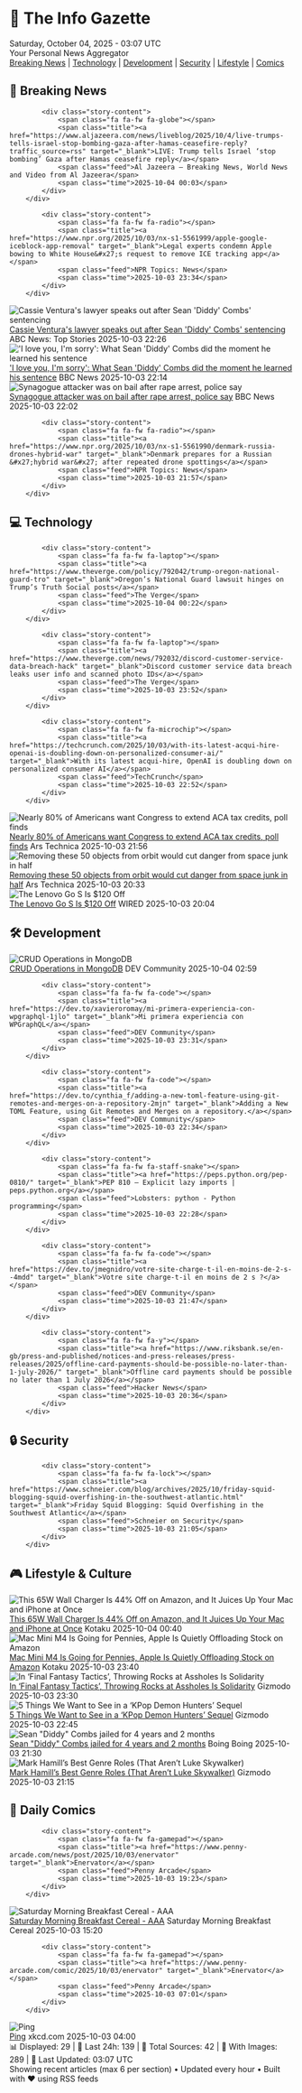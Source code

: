 <!-- Processing 54 RSS feeds at 2025-10-04 03:07:36 UTC -->
<!-- Processing: Penny Arcade -->
<!-- Processing: Garfield -->
<!-- Processing: Questionable Content -->
<!-- Processing: Girl Genius -->
<!-- Processing: Dinosaur Comics -->
<!-- Processing: BBC World News -->
<!-- Processing: NPR News -->
<!-- Processing: Reuters Top News -->
<!-- Processing: Associated Press Breaking -->
<!-- Processing: Guardian World News -->
<!-- Processing: Sky News World -->
<!-- Processing: The Verge -->
<!-- Processing: Lobsters Python -->
<!-- Processing: Dev.to -->
<!-- Processing: It's FOSS -->
<!-- Processing: DistroWatch -->
<!-- Processing: Ubuntu Blog -->
<!-- Processing: GitHub Blog -->
<!-- Processing: GitLab Blog -->
<!-- Processing: InfoQ -->
<!-- Processing: DZone -->
<!-- Processing: Coding Horror -->
<!-- Processing: Lifehacker -->
<!-- Generated 1 new posts out of 23 feeds processed -->
<div class="newspaper-header">
    <h1 class="newspaper-title">📰 The Info Gazette</h1>
    <div class="newspaper-date">Saturday, October 04, 2025 - 03:07 UTC</div>
    <div class="newspaper-subtitle">Your Personal News Aggregator</div>
</div>

<div class="newspaper-nav">
    <a href="#breaking">Breaking News</a> |
    <a href="#tech">Technology</a> |
    <a href="#dev">Development</a> |
    <a href="#security">Security</a> |
    <a href="#lifestyle">Lifestyle</a> |
    <a href="#webcomics">Comics</a>
</div>

<div class="news-section breaking-news" id="breaking">
<h2 class="section-header">🚨 Breaking News</h2>
<div class="stories-container">
<div class="story">
            
            <div class="story-content">
                <span class="fa fa-fw fa-globe"></span>
                <span class="title"><a href="https://www.aljazeera.com/news/liveblog/2025/10/4/live-trumps-tells-israel-stop-bombing-gaza-after-hamas-ceasefire-reply?traffic_source=rss" target="_blank">LIVE: Trump tells Israel ‘stop bombing’ Gaza after Hamas ceasefire reply</a></span>
                <span class="feed">Al Jazeera – Breaking News, World News and Video from Al Jazeera</span>
                <span class="time">2025-10-04 00:03</span>
            </div>
        </div>
<div class="story">
            
            <div class="story-content">
                <span class="fa fa-fw fa-radio"></span>
                <span class="title"><a href="https://www.npr.org/2025/10/03/nx-s1-5561999/apple-google-iceblock-app-removal" target="_blank">Legal experts condemn Apple bowing to White House&#x27;s request to remove ICE tracking app</a></span>
                <span class="feed">NPR Topics: News</span>
                <span class="time">2025-10-03 23:34</span>
            </div>
        </div>
<div class="story">
            <img src="https://s.abcnews.com/images/GMA/cassie-ventura-2-gty-gmh-250930_1759259216581_hpMain_4x3t_384.jpg" alt="Cassie Ventura&#x27;s lawyer speaks out after Sean &#x27;Diddy&#x27; Combs&#x27; sentencing" class="story-image" loading="lazy" onerror="this.style.display='none'">
            <div class="story-content">
                <span class="fa fa-fw fa-tv"></span>
                <span class="title"><a href="https://abcnews.go.com/GMA/Culture/cassie-ventura-speaks-after-sean-diddy-combs-sentencing/story?id=126201095" target="_blank">Cassie Ventura&#x27;s lawyer speaks out after Sean &#x27;Diddy&#x27; Combs&#x27; sentencing</a></span>
                <span class="feed">ABC News: Top Stories</span>
                <span class="time">2025-10-03 22:26</span>
            </div>
        </div>
<div class="story">
            <img src="https://ichef.bbci.co.uk/ace/standard/240/cpsprodpb/2df8/live/229cc4c0-a0a6-11f0-a678-e375131d5a07.jpg" alt="&#x27;I love you, I&#x27;m sorry&#x27;: What Sean &#x27;Diddy&#x27; Combs did the moment he learned his sentence" class="story-image" loading="lazy" onerror="this.style.display='none'">
            <div class="story-content">
                <span class="fa fa-fw fa-earth-americas"></span>
                <span class="title"><a href="https://www.bbc.com/news/articles/c62z19lpwd2o?at_medium=RSS&at_campaign=rss" target="_blank">&#x27;I love you, I&#x27;m sorry&#x27;: What Sean &#x27;Diddy&#x27; Combs did the moment he learned his sentence</a></span>
                <span class="feed">BBC News</span>
                <span class="time">2025-10-03 22:14</span>
            </div>
        </div>
<div class="story">
            <img src="https://ichef.bbci.co.uk/ace/standard/240/cpsprodpb/7014/live/b50aaa10-a09d-11f0-85af-1377c963b9be.jpg" alt="Synagogue attacker was on bail after rape arrest, police say" class="story-image" loading="lazy" onerror="this.style.display='none'">
            <div class="story-content">
                <span class="fa fa-fw fa-flag"></span>
                <span class="title"><a href="https://www.bbc.com/news/articles/cly97ervz1zo?at_medium=RSS&at_campaign=rss" target="_blank">Synagogue attacker was on bail after rape arrest, police say</a></span>
                <span class="feed">BBC News</span>
                <span class="time">2025-10-03 22:02</span>
            </div>
        </div>
<div class="story">
            
            <div class="story-content">
                <span class="fa fa-fw fa-radio"></span>
                <span class="title"><a href="https://www.npr.org/2025/10/03/nx-s1-5561990/denmark-russia-drones-hybrid-war" target="_blank">Denmark prepares for a Russian &#x27;hybrid war&#x27; after repeated drone spottings</a></span>
                <span class="feed">NPR Topics: News</span>
                <span class="time">2025-10-03 21:57</span>
            </div>
        </div>
</div>
</div>
<div class="news-section tech-news" id="tech">
<h2 class="section-header">💻 Technology</h2>
<div class="stories-container">
<div class="story">
            
            <div class="story-content">
                <span class="fa fa-fw fa-laptop"></span>
                <span class="title"><a href="https://www.theverge.com/policy/792042/trump-oregon-national-guard-tro" target="_blank">Oregon’s National Guard lawsuit hinges on Trump’s Truth Social posts</a></span>
                <span class="feed">The Verge</span>
                <span class="time">2025-10-04 00:22</span>
            </div>
        </div>
<div class="story">
            
            <div class="story-content">
                <span class="fa fa-fw fa-laptop"></span>
                <span class="title"><a href="https://www.theverge.com/news/792032/discord-customer-service-data-breach-hack" target="_blank">Discord customer service data breach leaks user info and scanned photo IDs</a></span>
                <span class="feed">The Verge</span>
                <span class="time">2025-10-03 23:52</span>
            </div>
        </div>
<div class="story">
            
            <div class="story-content">
                <span class="fa fa-fw fa-microchip"></span>
                <span class="title"><a href="https://techcrunch.com/2025/10/03/with-its-latest-acqui-hire-openai-is-doubling-down-on-personalized-consumer-ai/" target="_blank">With its latest acqui-hire, OpenAI is doubling down on personalized consumer AI</a></span>
                <span class="feed">TechCrunch</span>
                <span class="time">2025-10-03 22:52</span>
            </div>
        </div>
<div class="story">
            <img src="https://cdn.arstechnica.net/wp-content/uploads/2025/10/GettyImages-2238395456-500x500.jpg" alt="Nearly 80% of Americans want Congress to extend ACA tax credits, poll finds" class="story-image" loading="lazy" onerror="this.style.display='none'">
            <div class="story-content">
                <span class="fa fa-fw fa-cog"></span>
                <span class="title"><a href="https://arstechnica.com/health/2025/10/most-americans-want-aca-tax-credits-extended-even-57-of-maga-supporters/" target="_blank">Nearly 80% of Americans want Congress to extend ACA tax credits, poll finds</a></span>
                <span class="feed">Ars Technica</span>
                <span class="time">2025-10-03 21:56</span>
            </div>
        </div>
<div class="story">
            <img src="https://cdn.arstechnica.net/wp-content/uploads/2025/10/GettyImages-1936304422-500x500.jpg" alt="Removing these 50 objects from orbit would cut danger from space junk in half" class="story-image" loading="lazy" onerror="this.style.display='none'">
            <div class="story-content">
                <span class="fa fa-fw fa-cog"></span>
                <span class="title"><a href="https://arstechnica.com/space/2025/10/everyone-but-china-has-pretty-much-stopped-littering-in-low-earth-orbit/" target="_blank">Removing these 50 objects from orbit would cut danger from space junk in half</a></span>
                <span class="feed">Ars Technica</span>
                <span class="time">2025-10-03 20:33</span>
            </div>
        </div>
<div class="story">
            <img src="https://media.wired.com/photos/68e00d6765075606322b04a8/master/pass/Save%20Over%20$100%20on%20this%20Souped-Up%20Gaming%20Handheld.png" alt="The Lenovo Go S Is $120 Off" class="story-image" loading="lazy" onerror="this.style.display='none'">
            <div class="story-content">
                <span class="fa fa-fw fa-bolt"></span>
                <span class="title"><a href="https://www.wired.com/story/legion-go-s-deal-1025/" target="_blank">The Lenovo Go S Is $120 Off</a></span>
                <span class="feed">WIRED</span>
                <span class="time">2025-10-03 20:04</span>
            </div>
        </div>
</div>
</div>
<div class="news-section dev-news" id="dev">
<h2 class="section-header">🛠️ Development</h2>
<div class="stories-container">
<div class="story">
            <img src="https://media2.dev.to/dynamic/image/width=800%2Cheight=%2Cfit=scale-down%2Cgravity=auto%2Cformat=auto/https%3A%2F%2Fdev-to-uploads.s3.amazonaws.com%2Fuploads%2Farticles%2F6dfrk7gp6aj42prdy5e3.png" alt="CRUD Operations in MongoDB" class="story-image" loading="lazy" onerror="this.style.display='none'">
            <div class="story-content">
                <span class="fa fa-fw fa-code"></span>
                <span class="title"><a href="https://dev.to/nethra_loganathan_98e5233/crud-operations-in-mongodb-3810" target="_blank">CRUD Operations in MongoDB</a></span>
                <span class="feed">DEV Community</span>
                <span class="time">2025-10-04 02:59</span>
            </div>
        </div>
<div class="story">
            
            <div class="story-content">
                <span class="fa fa-fw fa-code"></span>
                <span class="title"><a href="https://dev.to/xavieroromay/mi-primera-experiencia-con-wpgraphql-1jlo" target="_blank">Mi primera experiencia con WPGraphQL</a></span>
                <span class="feed">DEV Community</span>
                <span class="time">2025-10-03 23:31</span>
            </div>
        </div>
<div class="story">
            
            <div class="story-content">
                <span class="fa fa-fw fa-code"></span>
                <span class="title"><a href="https://dev.to/cynthia_f/adding-a-new-toml-feature-using-git-remotes-and-merges-on-a-repository-2mjn" target="_blank">Adding a New TOML Feature, using Git Remotes and Merges on a repository.</a></span>
                <span class="feed">DEV Community</span>
                <span class="time">2025-10-03 22:34</span>
            </div>
        </div>
<div class="story">
            
            <div class="story-content">
                <span class="fa fa-fw fa-staff-snake"></span>
                <span class="title"><a href="https://peps.python.org/pep-0810/" target="_blank">PEP 810 – Explicit lazy imports | peps.python.org</a></span>
                <span class="feed">Lobsters: python - Python programming</span>
                <span class="time">2025-10-03 22:28</span>
            </div>
        </div>
<div class="story">
            
            <div class="story-content">
                <span class="fa fa-fw fa-code"></span>
                <span class="title"><a href="https://dev.to/jmegnidro/votre-site-charge-t-il-en-moins-de-2-s--4mdd" target="_blank">Votre site charge-t-il en moins de 2 s ?</a></span>
                <span class="feed">DEV Community</span>
                <span class="time">2025-10-03 21:47</span>
            </div>
        </div>
<div class="story">
            
            <div class="story-content">
                <span class="fa fa-fw fa-y"></span>
                <span class="title"><a href="https://www.riksbank.se/en-gb/press-and-published/notices-and-press-releases/press-releases/2025/offline-card-payments-should-be-possible-no-later-than-1-july-2026/" target="_blank">Offline card payments should be possible no later than 1 July 2026</a></span>
                <span class="feed">Hacker News</span>
                <span class="time">2025-10-03 20:36</span>
            </div>
        </div>
</div>
</div>
<div class="news-section security-news" id="security">
<h2 class="section-header">🔒 Security</h2>
<div class="stories-container">
<div class="story">
            
            <div class="story-content">
                <span class="fa fa-fw fa-lock"></span>
                <span class="title"><a href="https://www.schneier.com/blog/archives/2025/10/friday-squid-blogging-squid-overfishing-in-the-southwest-atlantic.html" target="_blank">Friday Squid Blogging: Squid Overfishing in the Southwest Atlantic</a></span>
                <span class="feed">Schneier on Security</span>
                <span class="time">2025-10-03 21:05</span>
            </div>
        </div>
</div>
</div>
<div class="news-section lifestyle-news" id="lifestyle">
<h2 class="section-header">🎮 Lifestyle & Culture</h2>
<div class="stories-container">
<div class="story">
            <img src="https://kotaku.com/app/uploads/2025/10/ugreen-65-w-wall-charger.jpg" alt="This 65W Wall Charger Is 44% Off on Amazon, and It Juices Up Your Mac and iPhone at Once﻿" class="story-image" loading="lazy" onerror="this.style.display='none'">
            <div class="story-content">
                <span class="fa fa-fw fa-gamepad"></span>
                <span class="title"><a href="https://kotaku.com/this-65w-wall-charger-is-44-off-on-amazon-and-it-juices-up-your-mac-and-iphone-at-once-2000631566" target="_blank">This 65W Wall Charger Is 44% Off on Amazon, and It Juices Up Your Mac and iPhone at Once﻿</a></span>
                <span class="feed">Kotaku</span>
                <span class="time">2025-10-04 00:40</span>
            </div>
        </div>
<div class="story">
            <img src="https://kotaku.com/app/uploads/2025/09/Mac-Mini.jpg" alt="Mac Mini M4 Is Going for Pennies, Apple Is Quietly Offloading Stock on Amazon﻿" class="story-image" loading="lazy" onerror="this.style.display='none'">
            <div class="story-content">
                <span class="fa fa-fw fa-gamepad"></span>
                <span class="title"><a href="https://kotaku.com/mac-mini-m4-is-going-for-pennies-apple-is-quietly-offloading-stock-on-amazon-2000631565" target="_blank">Mac Mini M4 Is Going for Pennies, Apple Is Quietly Offloading Stock on Amazon﻿</a></span>
                <span class="feed">Kotaku</span>
                <span class="time">2025-10-03 23:40</span>
            </div>
        </div>
<div class="story">
            <img src="https://gizmodo.com/app/uploads/2025/10/final-fantasy-tactics-argath-1280x853.jpg" alt="In ‘Final Fantasy Tactics’, Throwing Rocks at Assholes Is Solidarity" class="story-image" loading="lazy" onerror="this.style.display='none'">
            <div class="story-content">
                <span class="fa fa-fw fa-computer"></span>
                <span class="title"><a href="https://gizmodo.com/final-fantasy-tactics-throw-stone-argath-2000667503" target="_blank">In ‘Final Fantasy Tactics’, Throwing Rocks at Assholes Is Solidarity</a></span>
                <span class="feed">Gizmodo</span>
                <span class="time">2025-10-03 23:30</span>
            </div>
        </div>
<div class="story">
            <img src="https://gizmodo.com/app/uploads/2025/10/KPop-Demon-Hunters-Netflix-trio-1280x853.jpg" alt="5 Things We Want to See in a ‘KPop Demon Hunters’ Sequel" class="story-image" loading="lazy" onerror="this.style.display='none'">
            <div class="story-content">
                <span class="fa fa-fw fa-computer"></span>
                <span class="title"><a href="https://gizmodo.com/5-things-we-want-to-see-in-a-kpop-demon-hunters-sequel-2000667044" target="_blank">5 Things We Want to See in a ‘KPop Demon Hunters’ Sequel</a></span>
                <span class="feed">Gizmodo</span>
                <span class="time">2025-10-03 22:45</span>
            </div>
        </div>
<div class="story">
            <img src="https://i0.wp.com/boingboing.net/wp-content/uploads/2023/11/shutterstock_202742458-scaled.jpg?fit=2560%2C1707&amp;quality=60&amp;ssl=1" alt="Sean &quot;Diddy&quot; Combs jailed for 4 years and 2 months" class="story-image" loading="lazy" onerror="this.style.display='none'">
            <div class="story-content">
                <span class="fa fa-fw fa-arrow-right"></span>
                <span class="title"><a href="https://boingboing.net/2025/10/03/sean-diddy-combs-jailed-for-4-years-and-2-months.html" target="_blank">Sean &quot;Diddy&quot; Combs jailed for 4 years and 2 months</a></span>
                <span class="feed">Boing Boing</span>
                <span class="time">2025-10-03 21:30</span>
            </div>
        </div>
<div class="story">
            <img src="https://gizmodo.com/app/uploads/2025/10/mark-hamill-best-sci-fi-fantasy-horror-roles-1280x853.jpg" alt="Mark Hamill’s Best Genre Roles (That Aren’t Luke Skywalker)" class="story-image" loading="lazy" onerror="this.style.display='none'">
            <div class="story-content">
                <span class="fa fa-fw fa-computer"></span>
                <span class="title"><a href="https://gizmodo.com/mark-hamills-best-genre-roles-that-arent-luke-skywalker-2000666858" target="_blank">Mark Hamill’s Best Genre Roles (That Aren’t Luke Skywalker)</a></span>
                <span class="feed">Gizmodo</span>
                <span class="time">2025-10-03 21:15</span>
            </div>
        </div>
</div>
</div>
<div class="news-section webcomics-section" id="webcomics">
<h2 class="section-header">🎨 Daily Comics</h2>
<div class="stories-container">
<div class="story">
            
            <div class="story-content">
                <span class="fa fa-fw fa-gamepad"></span>
                <span class="title"><a href="https://www.penny-arcade.com/news/post/2025/10/03/enervator" target="_blank">Enervator</a></span>
                <span class="feed">Penny Arcade</span>
                <span class="time">2025-10-03 19:23</span>
            </div>
        </div>
<div class="story">
            <img src="https://www.smbc-comics.com/comics/1759360812-20251003.png" alt="Saturday Morning Breakfast Cereal - AAA" class="story-image" loading="lazy" onerror="this.style.display='none'">
            <div class="story-content">
                <span class="fa fa-fw fa-smile"></span>
                <span class="title"><a href="https://www.smbc-comics.com/comic/aaa" target="_blank">Saturday Morning Breakfast Cereal - AAA</a></span>
                <span class="feed">Saturday Morning Breakfast Cereal</span>
                <span class="time">2025-10-03 15:20</span>
            </div>
        </div>
<div class="story">
            
            <div class="story-content">
                <span class="fa fa-fw fa-gamepad"></span>
                <span class="title"><a href="https://www.penny-arcade.com/comic/2025/10/03/enervator" target="_blank">Enervator</a></span>
                <span class="feed">Penny Arcade</span>
                <span class="time">2025-10-03 07:01</span>
            </div>
        </div>
<div class="story">
            <img src="https://imgs.xkcd.com/comics/ping.png" alt="Ping" class="story-image" loading="lazy" onerror="this.style.display='none'">
            <div class="story-content">
                <span class="fa fa-fw fa-laugh"></span>
                <span class="title"><a href="https://xkcd.com/3150/" target="_blank">Ping</a></span>
                <span class="feed">xkcd.com</span>
                <span class="time">2025-10-03 04:00</span>
            </div>
        </div>
</div>
</div>

<div class="newspaper-footer">
    <div class="stats">
        📊 Displayed: 29 | 📅 Last 24h: 139 | 📡 Total Sources: 42 | 📸 With Images: 289 |
        🔄 Last Updated: 03:07 UTC
    </div>
    <div class="footer-note">
        Showing recent articles (max 6 per section) • Updated every hour • Built with ❤️ using RSS feeds
    </div>
</div>
